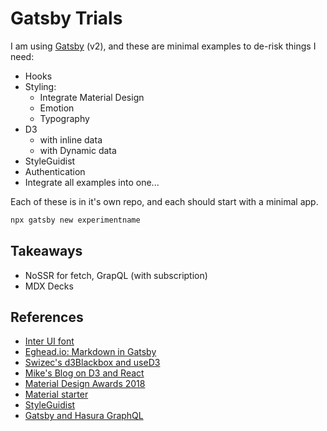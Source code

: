 # Gatsby Trials

I am using [Gatsby](https://www.gatsbyjs.org/) (v2), and these are minimal examples to de-risk things I need:

- Hooks
- Styling:
  - Integrate Material Design
  - Emotion
  - Typography
- D3
  - with inline data
  - with Dynamic data
- StyleGuidist
- Authentication
- Integrate all examples into one...

Each of these is in it's own repo, and each should start with a minimal app.

```bash
npx gatsby new experimentname
```

## Takeaways

- NoSSR for fetch, GrapQL (with subscription)
- MDX Decks

## References

- [Inter UI font](https://rsms.me/inter/)
- [Eghead.io: Markdown in Gatsby](https://egghead.io/lessons/gatsby-format-markdown-files-for-gatsby-js)
- [Swizec's d3Blackbox and useD3](https://swizec.com/blog/announcing-d3blackbox-used3/swizec/8703?__s=ui6bft3mqwotihs8qbnu)
- [Mike's Blog on D3 and React](https://mikewilliamson.wordpress.com/2016/06/03/d3-and-react-3-ways/)
- [Material Design Awards 2018](https://design.google/library/material-design-awards-2018/)
- [Material starter](https://github.com/Vagr9K/gatsby-material-starter)
- [StyleGuidist](https://github.com/styleguidist/react-styleguidist)
- [Gatsby and Hasura GraphQL](https://blog.hasura.io/create-gatsby-sites-using-graphql-on-postgres-603b5dd1e516)

